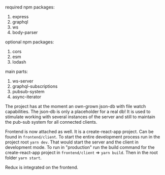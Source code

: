 required npm packages:
1. express
2. graphql
3. ws
4. body-parser

optional npm packages:
1. cors
2. esm
3. lodash

main parts:
1. ws-server
2. graphql-subscriptions
2. pubsub-system
3. async-iterator

The project has at the moment an own-grown json-db with file watch capabilities. The json-db is only a placeholder for a real db! It is used to stimulate working with several instances of the server and still to maintain the pub-sub system for all connected clients.

Frontend is now attached as well. It is a create-react-app project. Can be found in `frontend/client`.
To start the entire development process run in the project root `yarn dev`. That would start the server and the client in development mode.
To run in "production" run the build command for the create-react-app project in `frontend/client` => `yarn build`.
Then in the root folder `yarn start`.

Redux is integrated on the frontend.
